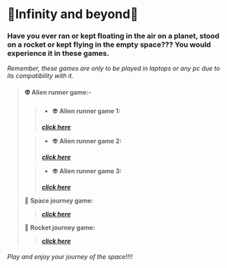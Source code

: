 # 🌌Infinity and beyond🌌

### Have you ever ran or kept floating in the air on a planet, stood on a rocket or kept flying in the empty space??? You would experience it in these games.

*Remember, these games are only to be played in laptops or any pc due to its compatibility with it.*

> #### 👽 **Alien runner game:-**
>> - 👽 **Alien runner game 1:** 
>>
>> ***[click here](https://navaneet239.github.io/NPJ_alienRunnerGame/)***
>
>> - 👽 **Alien runner game 2:**  
>>
>> ***[click here](https://navaneet239.github.io/alienRunnerGame2/)***
>
>> - 👽 **Alien runner game 3:**  
>>
>> ***[click here](https://navaneet239.github.io/alienRunnerGame3/)***
>
> 🌌 **Space journey game:** 
>
>> ***[click here](https://navaneet239.github.io/spaceJourney/)***
>
> 🚀 **Rocket journey game:** 
>
>> ***[click here](https://navaneet239.github.io/NPJ_Rocket_Journey/)***

###### *Play and enjoy your journey of the space!!!!*
